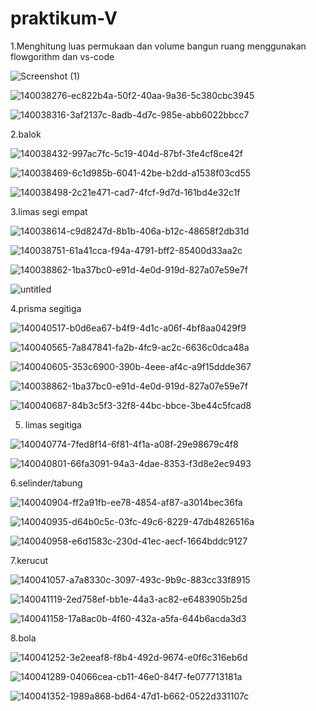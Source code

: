 # praktikum-V

1.Menghitung luas permukaan dan volume bangun ruang menggunakan flowgorithm dan vs-code

![Screenshot (1)](https://user-images.githubusercontent.com/93031988/140071379-e58a798d-fca6-4acf-9e60-8d5f539c090f.png)

![140038276-ec822b4a-50f2-40aa-9a36-5c380cbc3945](https://user-images.githubusercontent.com/93031988/140071451-d1a03868-3eb9-4fe3-966e-07eb4dd0531c.png)

![140038316-3af2137c-8adb-4d7c-985e-abb6022bbcc7](https://user-images.githubusercontent.com/93031988/140071518-9794ae18-ccdf-4cec-9e58-abc8605b39c2.png)

2.balok 

![140038432-997ac7fc-5c19-404d-87bf-3fe4cf8ce42f](https://user-images.githubusercontent.com/93031988/140071604-a3b2432f-3f22-41c2-8612-b16c389a2913.png)

![140038469-6c1d985b-6041-42be-b2dd-a1538f03cd55](https://user-images.githubusercontent.com/93031988/140071655-b050e70a-d897-49f0-a658-2a7cb04cd91a.png)

![140038498-2c21e471-cad7-4fcf-9d7d-161bd4e32c1f](https://user-images.githubusercontent.com/93031988/140071722-434d121d-3933-48f8-929f-2198294fe749.png)

3.limas segi empat

![140038614-c9d8247d-8b1b-406a-b12c-48658f2db31d](https://user-images.githubusercontent.com/93031988/140071815-ef526277-70cf-4c87-9f79-62928c040830.png)

![140038751-61a41cca-f94a-4791-bff2-85400d33aa2c](https://user-images.githubusercontent.com/93031988/140071873-bbcb27d2-8d6e-4cab-855c-abbd9d57106f.png)

![140038862-1ba37bc0-e91d-4e0d-919d-827a07e59e7f](https://user-images.githubusercontent.com/93031988/140071922-5c564305-f950-4893-8f99-5b768acf16ae.png)

![untitled](https://user-images.githubusercontent.com/93031988/140072027-854e1152-0053-4cea-9821-43eb74a91207.png)

4.prisma segitiga

![140040517-b0d6ea67-b4f9-4d1c-a06f-4bf8aa0429f9](https://user-images.githubusercontent.com/93031988/140077224-2215162e-a0f2-4832-9a50-3dbd269b64a5.png)

![140040565-7a847841-fa2b-4fc9-ac2c-6636c0dca48a](https://user-images.githubusercontent.com/93031988/140077475-6575469a-0231-458a-92f4-70de6d77c01c.png)

![140040605-353c6900-390b-4eee-af4c-a9f15ddde367](https://user-images.githubusercontent.com/93031988/140077581-75e5d583-ac4f-445f-9e71-790bfc72d74f.png)

![140038862-1ba37bc0-e91d-4e0d-919d-827a07e59e7f](https://user-images.githubusercontent.com/93031988/140077640-b59431da-c9bc-4b99-9037-d1b93aaf535d.png)

![140040687-84b3c5f3-32f8-44bc-bbce-3be44c5fcad8](https://user-images.githubusercontent.com/93031988/140081396-40136efe-1b11-42c0-8d4f-5f0da1f381b7.png)

5. limas segitiga

![140040774-7fed8f14-6f81-4f1a-a08f-29e98679c4f8](https://user-images.githubusercontent.com/93031988/140081620-794249d6-a918-411a-ae30-0f1d5be6702c.png)

![140040801-66fa3091-94a3-4dae-8353-f3d8e2ec9493](https://user-images.githubusercontent.com/93031988/140081682-b931f5cf-15ab-48f0-b5da-5bb1052d4f0a.png)

6.selinder/tabung

![140040904-ff2a91fb-ee78-4854-af87-a3014bec36fa](https://user-images.githubusercontent.com/93031988/140081905-e9fff670-7fe4-4c62-894b-2e11f98e52e5.png)

![140040935-d64b0c5c-03fc-49c6-8229-47db4826516a](https://user-images.githubusercontent.com/93031988/140082031-75bc36b3-4abc-4c67-89b9-485c3a561bbb.png)

![140040958-e6d1583c-230d-41ec-aecf-1664bddc9127](https://user-images.githubusercontent.com/93031988/140082092-be73fdc6-552e-4ac2-908a-e1e7d87fc627.png)

7.kerucut

![140041057-a7a8330c-3097-493c-9b9c-883cc33f8915](https://user-images.githubusercontent.com/93031988/140082215-6ca1cebe-7c6f-4a04-bddd-299afab7af0e.png)

![140041119-2ed758ef-bb1e-44a3-ac82-e6483905b25d](https://user-images.githubusercontent.com/93031988/140082598-c4924d44-999f-4777-9a15-e45ff15fa513.png)

![140041158-17a8ac0b-4f60-432a-a5fa-644b6acda3d3](https://user-images.githubusercontent.com/93031988/140082698-ac9165fd-b9fe-42a1-91f1-b6b73e357af8.png)

8.bola

![140041252-3e2eeaf8-f8b4-492d-9674-e0f6c316eb6d](https://user-images.githubusercontent.com/93031988/140082794-cc66b35e-52c2-4722-92eb-5f816b0ed52a.png)

![140041289-04066cea-cb11-46e0-84f7-fe077713181a](https://user-images.githubusercontent.com/93031988/140082869-ef4d76d8-f9c6-403f-9821-97b8c2972505.png)

![140041352-1989a868-bd64-47d1-b662-0522d331107c](https://user-images.githubusercontent.com/93031988/140082932-10b5c686-bc4f-4b89-a8d4-601caf9f8e18.png)




































